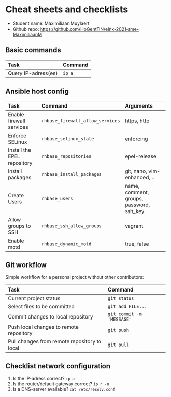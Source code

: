 # Cheat sheets and checklists

- Student name: Maximiliaan Muylaert
- Github repo: https://github.com/HoGentTIN/elnx-2021-sme-MaximiliaanM

## Basic commands

| Task                | Command |
| :---                | :---    |
| Query IP-adress(es) | `ip a`  |

## Ansible host config

| Task              | Command           | Arguments |
| :---              | :---              | :---      |
| Enable firewall services|`rhbase_firewall_allow_services`| https,  http|
| Enforce SELinux| `rhbase_selinux_state`| enforcing|
| Install the EPEL repository| `rhbase_repositories`| epel-release|
| Install packages| `rhbase_install_packages`| git, nano, vim-enhanced,...|
| Create Users| `rhbase_users`| name, comment, groups, password, ssh_key|
| Allow groups to SSH| `rhbase_ssh_allow_groups`| vagrant|
| Enable motd| `rhbase_dynamic_motd`| true, false|

## Git workflow

Simple workflow for a personal project without other contributors:

| Task                                         | Command                   |
| :---                                         | :---                      |
| Current project status                       | `git status`              |
| Select files to be committed                 | `git add FILE...`         |
| Commit changes to local repository           | `git commit -m 'MESSAGE'` |
| Push local changes to remote repository      | `git push`                |
| Pull changes from remote repository to local | `git pull`                |

## Checklist network configuration

1. Is the IP-adress correct? `ip a`
2. Is the router/default gateway correct? `ip r -n`
3. Is a DNS-server available? `cat /etc/resolv.conf`